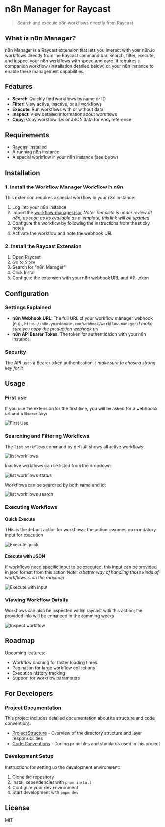 # n8n Manager for Raycast

> Search and execute n8n workflows directly from Raycast

## What is n8n Manager?

n8n Manager is a Raycast extension that lets you interact with your n8n.io workflows directly from the Raycast command bar. Search, filter, execute, and inspect your n8n workflows with speed and ease. It requires a companion workflow (installation detailed below) on your n8n instance to enable these management capabilities.

## Features

- **Search**: Quickly find workflows by name or ID
- **Filter**: View active, inactive, or all workflows
- **Execute**: Run workflows with or without data
- **Inspect**: View detailed information about workflows
- **Copy**: Copy workflow IDs or JSON data for easy reference

## Requirements

- [Raycast](https://www.raycast.com/) installed
- A running [n8n](https://n8n.io/) instance
- A special workflow in your n8n instance (see below)

## Installation

### 1. Install the Workflow Manager Workflow in n8n

This extension requires a special workflow in your n8n instance:

1. Log into your n8n instance
2. Import the [workflow-manager.json](n8n-workflow/workflow-manager.json)
   _Note: Template is under review at n8n, as soon as its available as a template, this link will be updated_
3. Configure the workflow by following the instructions from the sticky notes
4. Activate the workflow and note the webhook URL

### 2. Install the Raycast Extension

1. Open Raycast
2. Go to Store
3. Search for "n8n Manager"
4. Click Install
5. Configure the extension with your n8n webhook URL and API token

## Configuration

### Settings Explained

- **n8n Webhook URL**: The full URL of your workflow manager webhook (e.g., `https://n8n.yourdomain.com/webhook/workflow-manager`)
  _! make sure you copy the *production* webhook url_
- **n8n API Bearer Token**: The token for authentication with your n8n instance

### Security

The API uses a Bearer token authentication.
_! make sure to chose a strong key for it_

## Usage

### First use

If you use the extension for the first time, you will be asked for a webhoook url and a Bearer key:

![First Use](metadata/welcome-first-use.png)

### Searching and Filtering Workflows

The `list workflows` command by default shows all active workflows:

![list  workflows](metadata/list-workflows.png)

Inactive workflows can be listed from the dropdown:

![list  workflows status](metadata/list-workflows-status-dropdown.png)

Workflows can be searched by both name and id:

![list  workflows search](metadata/list-workflows-search.png)

### Executing Workflows

#### Quick Execute

THis is the default action for workflows; the action assumes no mandatory input for execution

![Execute quick](metadata/execute-workflow-pending.png)

#### Execute with JSON

If workflows need specific input to be executed, this input can be provided in json format from this action
_Note: a better way of handling those kinds of workflows is on the roadmap_

![Execute with input](metadata/execute-with-input.png)

### Viewing Workflow Details

Workflows can also be inspected within raycast with this action; the provided info will be enhanced in the comming weeks

![Inspect workflow](metadata/inspect-workflow.png)

## Roadmap

Upcoming features:

- Workflow caching for faster loading times
- Pagination for large workflow collections
- Execution history tracking
- Support for workflow parameters

## For Developers

### Project Documentation

This project includes detailed documentation about its structure and code conventions:

- [Project Structure](docs/project-structure.md) - Overview of the directory structure and layer responsibilities
- [Code Conventions](docs/code-conventions.md) - Coding principles and standards used in this project

### Development Setup

Instructions for setting up the development environment:

1. Clone the repository
2. Install dependencies with `pnpm install`
3. Configure your dev environment
4. Start development with `pnpm dev`

## License

MIT
